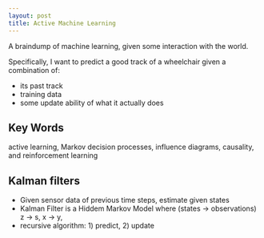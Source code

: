 ```yaml
---
layout: post
title: Active Machine Learning
---
```


A braindump of machine learning, given some interaction with the world.

Specifically, I want to predict a good track of a wheelchair given a combination of: 

- its past track
- training data
- some update ability of what it actually does

## Key Words

active learning, Markov decision processes, influence diagrams, causality, and reinforcement learning


## Kalman filters

- Given sensor data of previous time steps, estimate given states
- Kalman Filter is a Hiddem Markov Model where (states -> observations) z -> s, x -> y, 
- recursive algorithm: 1) predict, 2) update